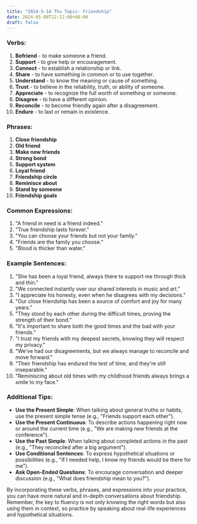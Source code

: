 ```yaml
---
title: "2024-5-14 Thu Topic: Friendship"
date: 2024-05-08T22:12:08+08:00
draft: false
---
```


### Verbs:
1. **Befriend** - to make someone a friend.
2. **Support** - to give help or encouragement.
3. **Connect** - to establish a relationship or link.
4. **Share** - to have something in common or to use together.
5. **Understand** - to know the meaning or cause of something.
6. **Trust** - to believe in the reliability, truth, or ability of someone.
7. **Appreciate** - to recognize the full worth of something or someone.
8. **Disagree** - to have a different opinion.
9. **Reconcile** - to become friendly again after a disagreement.
10. **Endure** - to last or remain in existence.

### Phrases:
1. **Close friendship**
2. **Old friend**
3. **Make new friends**
4. **Strong bond**
5. **Support system**
6. **Loyal friend**
7. **Friendship circle**
8. **Reminisce about**
9. **Stand by someone**
10. **Friendship goals**

### Common Expressions:
1. "A friend in need is a friend indeed."
2. "True friendship lasts forever."
3. "You can choose your friends but not your family."
4. "Friends are the family you choose."
5. "Blood is thicker than water."

### Example Sentences:
1. "She has been a loyal friend, always there to support me through thick and thin."
2. "We connected instantly over our shared interests in music and art."
3. "I appreciate his honesty, even when he disagrees with my decisions."
4. "Our close friendship has been a source of comfort and joy for many years."
5. "They stood by each other during the difficult times, proving the strength of their bond."
6. "It's important to share both the good times and the bad with your friends."
7. "I trust my friends with my deepest secrets, knowing they will respect my privacy."
8. "We've had our disagreements, but we always manage to reconcile and move forward."
9. "Their friendship has endured the test of time, and they're still inseparable."
10. "Reminiscing about old times with my childhood friends always brings a smile to my face."

### Additional Tips:
- **Use the Present Simple**: When talking about general truths or habits, use the present simple tense (e.g., "Friends support each other").
- **Use the Present Continuous**: To describe actions happening right now or around the current time (e.g., "We are making new friends at the conference").
- **Use the Past Simple**: When talking about completed actions in the past (e.g., "They reconciled after a big argument").
- **Use Conditional Sentences**: To express hypothetical situations or possibilities (e.g., "If I needed help, I know my friends would be there for me").
- **Ask Open-Ended Questions**: To encourage conversation and deeper discussion (e.g., "What does friendship mean to you?").

By incorporating these verbs, phrases, and expressions into your practice, you can have more natural and in-depth conversations about friendship. Remember, the key to fluency is not only knowing the right words but also using them in context, so practice by speaking about real-life experiences and hypothetical situations.
